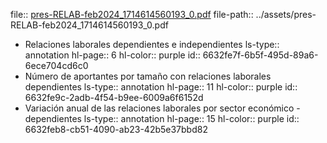 file:: [pres-RELAB-feb2024_1714614560193_0.pdf](../assets/pres-RELAB-feb2024_1714614560193_0.pdf)
file-path:: ../assets/pres-RELAB-feb2024_1714614560193_0.pdf

- Relaciones laborales dependientes e independientes
  ls-type:: annotation
  hl-page:: 6
  hl-color:: purple
  id:: 6632fe7f-6b5f-495d-89a6-6ece704cd6c0
- Número de aportantes por tamaño con relaciones laborales dependientes
  ls-type:: annotation
  hl-page:: 11
  hl-color:: purple
  id:: 6632fe9c-2adb-4f54-b9ee-6009a6f6152d
- Variación anual de las relaciones laborales por sector económico - dependientes
  ls-type:: annotation
  hl-page:: 15
  hl-color:: purple
  id:: 6632feb8-cb51-4090-ab23-42b5e37bbd82